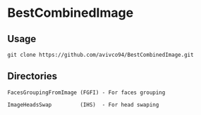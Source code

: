 # **BestCombinedImage**

## Usage
```git clone https://github.com/avivco94/BestCombinedImage.git```

## Directories
```FacesGroupingFromImage (FGFI) - For faces grouping```

```ImageHeadsSwap         (IHS)  - For head swaping```
